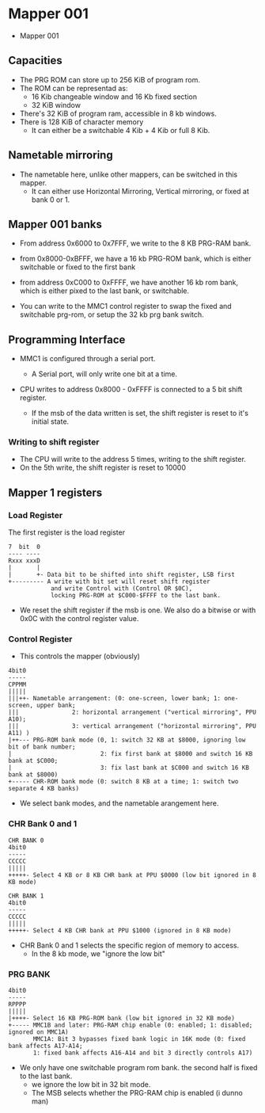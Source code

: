 # Mapper 001

- Mapper 001

## Capacities

- The PRG ROM can store up to 256 KiB of program rom.
- The ROM can be representad as:
    - 16 Kib changeable window and 16 Kb fixed section
    - 32 KiB window
- There's 32 KiB of program ram, accessible in 8 kb windows.
- There is 128 KiB of character memory
    - It can either be a switchable 4 Kib + 4 Kib or full 8 Kib.

## Nametable mirroring

- The nametable here, unlike other mappers, can be switched in this mapper.
    - It can either use Horizontal Mirroring, Vertical mirroring, or fixed at bank 0 or 1. 


## Mapper 001 banks

- From address 0x6000 to 0x7FFF, we write to the 8 KB PRG-RAM bank.
- from 0x8000-0xBFFF, we have a 16 kb PRG-ROM bank, which is either switchable or fixed to the first bank
- from address 0xC000 to 0xFFFF, we have another 16 kb rom bank, which is either pixed to the last bank, or switchable.

- You can write to the MMC1 control register to swap the fixed and switchable prg-rom, or setup the 32 kb prg bank switch.

## Programming Interface

- MMC1 is configured through a serial port.
    - A Serial port, will only write one bit at a time.

- CPU writes to address 0x8000 - 0xFFFF is connected to a 5 bit shift register.
    - If the msb of the data written is set, the shift register is reset to it's initial state.

### Writing to shift register

- The CPU will write to the address 5 times, writing to the shift register.
- On the 5th write, the shift register is reset to 10000

## Mapper 1 registers


### Load Register

The first register is the load register

```
7  bit  0
---- ----
Rxxx xxxD
|       |
|       +- Data bit to be shifted into shift register, LSB first
+--------- A write with bit set will reset shift register
            and write Control with (Control OR $0C), 
            locking PRG-ROM at $C000-$FFFF to the last bank.
```

- We reset the shift register if the msb is one. We also do a bitwise or with 0x0C with the control register value.


### Control Register

- This controls the mapper (obviously)

```
4bit0
-----
CPPMM
|||||
|||++- Nametable arrangement: (0: one-screen, lower bank; 1: one-screen, upper bank;
|||               2: horizontal arrangement ("vertical mirroring", PPU A10); 
|||               3: vertical arrangement ("horizontal mirroring", PPU A11) )
|++--- PRG-ROM bank mode (0, 1: switch 32 KB at $8000, ignoring low bit of bank number;
|                         2: fix first bank at $8000 and switch 16 KB bank at $C000;
|                         3: fix last bank at $C000 and switch 16 KB bank at $8000)
+----- CHR-ROM bank mode (0: switch 8 KB at a time; 1: switch two separate 4 KB banks)
```

- We select bank modes, and the nametable arangement here.


### CHR Bank 0 and 1

```
CHR BANK 0
4bit0
-----
CCCCC
|||||
+++++- Select 4 KB or 8 KB CHR bank at PPU $0000 (low bit ignored in 8 KB mode)

CHR BANK 1
4bit0
-----
CCCCC
|||||
+++++- Select 4 KB CHR bank at PPU $1000 (ignored in 8 KB mode)
```

- CHR Bank 0 and 1 selects the specific region of memory to access. 
    - In the 8 kb mode, we "ignore the low bit"

### PRG BANK

```
4bit0
-----
RPPPP
|||||
|++++- Select 16 KB PRG-ROM bank (low bit ignored in 32 KB mode)
+----- MMC1B and later: PRG-RAM chip enable (0: enabled; 1: disabled; ignored on MMC1A)
       MMC1A: Bit 3 bypasses fixed bank logic in 16K mode (0: fixed bank affects A17-A14;
       1: fixed bank affects A16-A14 and bit 3 directly controls A17)
```
- We only have one switchable program rom bank. the second half is fixed to the last bank.
    - we ignore the low bit in 32 bit mode.
    - The MSB selects whether the PRG-RAM chip is enabled (i dunno man)